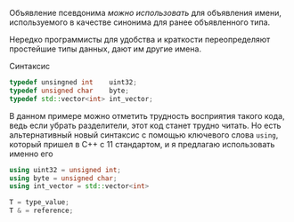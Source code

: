 Объявление псевдонима _можно использовать_ для объявления имени, используемого в качестве синонима для ранее объявленного типа.

Нередко программисты для удобства и краткости переопределяют простейшие типы данных, дают им другие имена.

Синтаксис
```c++
typedef unsingned int    uint32;  
typedef unsigned char    byte;
typedef std::vector<int> int_vector;
```
В данном примере можно отметить трудность восприятия такого кода, ведь если убрать разделители, этот код станет трудно читать. 
Но  есть альтернативный новый синтаксис с помощью ключевого слова `using`, который пришел в С++ с 11 стандартом, и я предлагаю использовать именно его
```c++
using uint32 = unsigned int;
using byte = unsigned char;
using int_vector = std::vector<int>

T = type_value;
T & = reference;
```